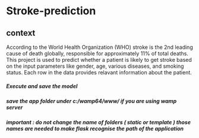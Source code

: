 # Stroke-prediction
## context
According to the World Health Organization (WHO) stroke is the 2nd leading cause of death globally, responsible for approximately 11% of total deaths.
This project is used to predict whether a patient is likely to get stroke based on the input parameters like gender, age, various diseases, and smoking status. Each row in the data provides relavant information about the patient.
##### Execute and save the model 
##### save the app folder under c:/wamp64/www/ if you are using wamp server
##### important : do not change the name of folders ( static or template ) those names are needed to make flask recognise the path of the application


